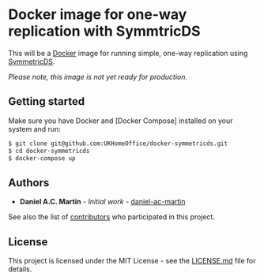 Docker image for one-way replication with SymmtricDS
====================================================

This will be a [Docker] image for running simple, one-way replication
using [SymmetricDS].

*Please note, this image is not yet ready for production.*

Getting started
---------------

Make sure you have Docker and [Docker Compose] installed on your system
and run:

```bash
$ git clone git@github.com:UKHomeOffice/docker-symmetricds.git
$ cd docker-symmetricds
$ docker-compose up
```

Authors
-------

* **Daniel A.C. Martin** - *Initial work* - [daniel-ac-martin]

See also the list of [contributors] who participated in this project.

License
-------

This project is licensed under the MIT License - see the [LICENSE.md]
file for details.

[contributors]:     https://github.com/UKHomeOffice/docker-nginx-proxy-govuk/graphs/contributors
[daniel-ac-martin]: https://github.com/daniel-ac-martin
[Docker]:           https://www.docker.com/
[DockerCompose]:    https://docs.docker.com/compose/
[LICENSE.md]:       LICENSE.md
[SymmetricDS]:      https://www.symmetricds.org/

